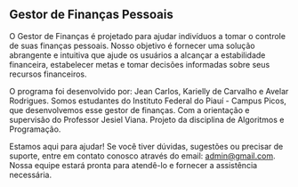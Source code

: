 ## Gestor de Finanças Pessoais

O Gestor de Finanças é projetado para ajudar indivíduos a tomar o controle de suas finanças pessoais. Nosso objetivo é fornecer uma solução abrangente e intuitiva que ajude os usuários a alcançar a estabilidade financeira, estabelecer metas e tomar decisões informadas sobre seus recursos financeiros.

O programa foi desenvolvido por: Jean Carlos, Karielly de Carvalho e Avelar Rodrigues. Somos estudantes do Instituto Federal do Piauí - Campus Picos, que desenvolvemos esse gestor de finanças. Com a orientação e supervisão do Professor Jesiel Viana. Projeto da disciplina de Algoritmos e Programação.

Estamos aqui para ajudar! Se você tiver dúvidas, sugestões ou precisar de suporte, entre em contato conosco através do email: admin@gmail.com. Nossa equipe estará pronta para atendê-lo e fornecer a assistência necessária.
